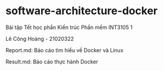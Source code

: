 # software-architecture-docker
Bài tập Tết học phần Kiến trúc Phần mềm INT3105 1

Lê Công Hoàng - 21020322

Report.md: Báo cáo tìm hiểu về Docker và Linux

Result.md: Báo cáo thực hành Docker
